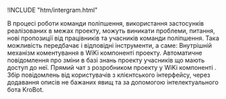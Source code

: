 !INCLUDE "htm/intergram.html"

В процесі роботи команди поліпшення, використання застосунків реалізованих в межах проекту, можуть виникати проблеми, питання, нові пропозиції від працівників та учасників команди поліпшення. Така можливість передбачає і відповідні інструменти, а саме:
Внутрішній механізм коментування в WiKi компоненті проекту.
Автоматичне повідомлення про зміни в базі знань проекту учасників що мають доступ до неї.
Прямий чат з розробником проекту у WiKi компоненті .
Збір повідомлень від користувачів з клієнтського інтерфейсу, через додавання описів не бажаних явищ та за допомогою інтелектуального бота KroBot.